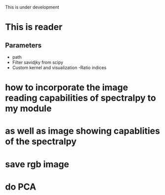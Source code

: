 This is under development
# This is reader
## Parameters
- path
- Filter savidjky from scipy
- Custom kernel and visualization
 -Ratio indices
# how to incorporate the image reading capabilities of spectralpy to my module
# as well as image showing capablities of the spectralpy
# save rgb image
# do PCA